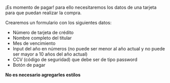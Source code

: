 ¡Es momento de pagar! para ello necesitaremos los datos de una tarjeta para que puedan realizar la compra.

Crearemos un formulario con los siguientes datos:

- Número de tarjeta de crédito
- Nombre completo del titular
- Mes de vencimiento
- Input del año en números (no puede ser menor al año actual y no puede ser mayor a 10 años del año actual)
- CCV (código de seguridad) que debe ser de tipo password
- Botón de pagar

**No es necesario agregarles estilos**